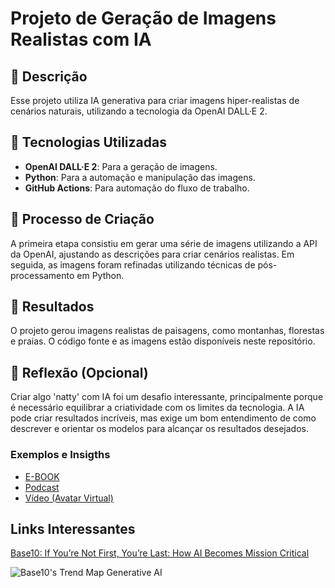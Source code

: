 # Projeto de Geração de Imagens Realistas com IA

## 📒 Descrição
Esse projeto utiliza IA generativa para criar imagens hiper-realistas de cenários naturais, utilizando a tecnologia da OpenAI DALL·E 2.

## 🤖 Tecnologias Utilizadas
- **OpenAI DALL·E 2**: Para a geração de imagens.
- **Python**: Para a automação e manipulação das imagens.
- **GitHub Actions**: Para automação do fluxo de trabalho.

## 🧐 Processo de Criação
A primeira etapa consistiu em gerar uma série de imagens utilizando a API da OpenAI, ajustando as descrições para criar cenários realistas. Em seguida, as imagens foram refinadas utilizando técnicas de pós-processamento em Python.

## 🚀 Resultados
O projeto gerou imagens realistas de paisagens, como montanhas, florestas e praias. O código fonte e as imagens estão disponíveis neste repositório.

## 💭 Reflexão (Opcional)
Criar algo 'natty' com IA foi um desafio interessante, principalmente porque é necessário equilibrar a criatividade com os limites da tecnologia. A IA pode criar resultados incríveis, mas exige um bom entendimento de como descrever e orientar os modelos para alcançar os resultados desejados.

### Exemplos e Insigths

- [E-BOOK](/exemplos/E-BOOK.md)
- [Podcast](/exemplos/PODCAST.md)
- [Vídeo (Avatar Virtual)](/exemplos/VIDEO.md)

## Links Interessantes

[Base10: If You’re Not First, You’re Last: How AI Becomes Mission Critical](https://base10.vc/post/generative-ai-mission-critical/)

![Base10's Trend Map Generative AI](https://github.com/digitalinnovationone/lab-natty-or-not/assets/730492/f4df26e8-f8f7-4419-8252-c69d73ea930c)
